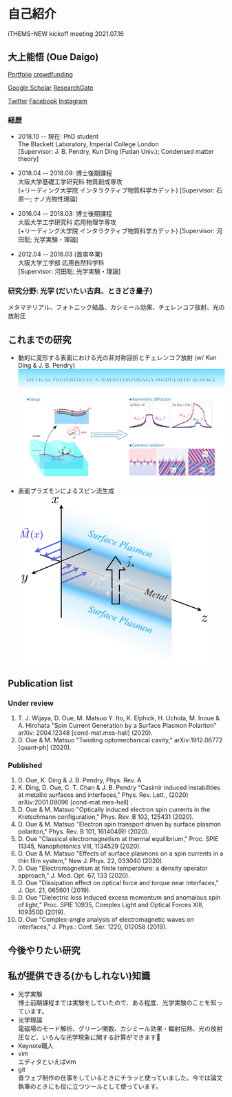 # 自己紹介 
iTHEMS-NEW kickoff meeting 2021.07.16

## 大上能悟 (Oue Daigo)
[Portfolio](http://ouedaigo.webcrow.jp/index.html)
[crowdfunding](https://academist-cf.com/fanclubs/183)

[Google Scholar](http://scholar.google.co.jp/citations?user=9On53TcAAAAJ)
[ResearchGate](https://www.researchgate.net/profile/Daigo-Oue)

[Twitter](https://twitter.com/q9ac)
[Facebook](https://www.facebook.com/oue.daigo)
[Instagram](https://www.instagram.com/ouedaigo/)


### 経歴
- 2018.10 -- 現在: PhD student  
The Blackett Laboratory, 
Imperial College London  
[Supervisor: J. B. Pendry, Kun Ding (Fudan Univ.); Condensed matter theory]

- 2018.04 -- 2018.09: 博士後期課程  
大阪大学基礎工学研究科 物質創成専攻  
(+リーディング大学院 インタラクティブ物質科学カデット)  [Supervisor: 石原一; ナノ光物性理論]

- 2016.04 -- 2018.03: 博士後期課程  
大阪大学工学研究科 応用物理学専攻  
(+リーディング大学院 インタラクティブ物質科学カデット)  [Supervisor: 河田聡; 光学実験・理論]

- 2012.04 -- 2016.03 (首席卒業)  
大阪大学工学部 応用自然科学科  
[Supervisor: 河田聡; 光学実験・理論]
  
    
    
### 研究分野: 光学 (だいたい古典、ときどき量子)
  メタマテリアル、フォトニック結晶、カシミール効果、チェレンコフ放射、光の放射圧


## これまでの研究
- 動的に変形する表面における光の非対称回折とチェレンコフ放射 (w/ Kun Ding & J. B. Pendry)
![META2021](https://github.com/DaigoOUE/ithems-new/blob/images/meta2021_Oue.png)
- 表面プラズモンによるスピン流生成
![META2021](https://github.com/DaigoOUE/ithems-new/blob/images/js_spp.png)


## Publication list
### Under review
1. T. J. Wijaya, D. Oue, M. Matsuo Y. Ito, K. Elphick, H. Uchida, M. Inoue & A. Hirohata "Spin Current Generation by a Surface Plasmon Polariton" arXiv: 2004.12348 \[cond-mat.mes-hall\] (2020).
1. D. Oue & M. Matsuo "Twisting optomechanical cavity," arXiv:1912.06772 \[quant-ph\] (2020).
### Published
1. D. Oue, K. Ding & J. B. Pendry,
Phys. Rev. A
1. K. Ding, D. Oue, C. T. Chan & J. B. Pendry "Casimir induced instabilities at metallic surfaces and interfaces," 
Phys. Rev. Lett., (2020)
arXiv:2001.09096 \[cond-mat.mes-hall\] .
1. D. Oue & M. Matsuo "Optically induced electron spin currents in the Kretschmann configuration," 
Phys. Rev. B 102, 125431 (2020).
1. D. Oue & M. Matsuo "Electron spin transport driven by surface plasmon polariton," 
Phys. Rev. B 101, 161404(R) (2020).
1. D. Oue "Classical electromagnetism at thermal equilibrium," 
Proc. SPIE 11345, Nanophotonics VIII, 
1134529 (2020).
1. D. Oue & M. Matsuo "Effects of surface plasmons on a spin currents in a thin film system," New J. Phys. 22, 
033040 (2020).
1. D. Oue "Electromagnetism at finite temperature: a density operator approach," J. Mod. Opt. 67, 
133 (2020).
1. D. Oue "Dissipation effect on optical force and torque near interfaces," 
J. Opt. 21, 
065601 (2019).
1. D. Oue "Dielectric loss induced excess momentum and anomalous spin of light," 
Proc. SPIE 10935, 
Complex Light and Optical Forces XIII, 
109350D (2019).
1. D. Oue "Complex-angle analysis of electromagnetic waves on interfaces," 
J. Phys.: Conf. Ser. 1220, 
012058 (2019).


## 今後やりたい研究


## 私が提供できる(かもしれない)知識
- 光学実験  
博士前期課程までは実験をしていたので、ある程度、光学実験のことを知っています。
- 光学理論  
電磁場のモード解析、グリーン関数、カシミール効果・輻射伝熱、光の放射圧など、いろんな光学現象に関する計算ができます🧮
- Keynote職人
- vim  
  エディタといえばvim
- git  
  昔ウェブ制作の仕事をしているときにチラッと使っていました。今では論文執筆のときにも役に立つツールとして使っています。